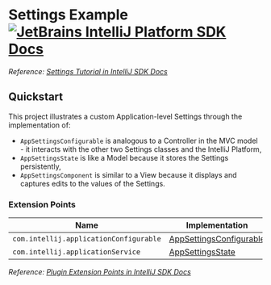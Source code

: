 # Settings Example [![JetBrains IntelliJ Platform SDK Docs](https://jb.gg/badges/docs.svg)][docs]

*Reference: [Settings Tutorial in IntelliJ SDK Docs][docs:settings_tutorial]*

## Quickstart

This project illustrates a custom Application-level Settings through the implementation of:

- `AppSettingsConfigurable` is analogous to a Controller in the MVC model - it interacts with the other two Settings
  classes and the IntelliJ Platform,
- `AppSettingsState` is like a Model because it stores the Settings persistently,
- `AppSettingsComponent` is similar to a View because it displays and captures edits to the values of the Settings.

### Extension Points

| Name                                   | Implementation                                          | Extension Point Class      |
|----------------------------------------|---------------------------------------------------------|----------------------------|
| `com.intellij.applicationConfigurable` | [AppSettingsConfigurable][file:AppSettingsConfigurable] | `Configurable`             |
| `com.intellij.applicationService`      | [AppSettingsState][file:AppSettingsState]               | `PersistentStateComponent` |

*Reference: [Plugin Extension Points in IntelliJ SDK Docs][docs:ep]*


[docs]: https://plugins.jetbrains.com/docs/intellij/

[docs:settings_tutorial]: https://plugins.jetbrains.com/docs/intellij/settings-tutorial.html

[docs:ep]: https://plugins.jetbrains.com/docs/intellij/plugin-extensions.html

[file:AppSettingsConfigurable]: ./src/main/java/org/intellij/sdk/settings/AppSettingsConfigurable.java

[file:AppSettingsState]: ./src/main/java/org/intellij/sdk/settings/AppSettingsState.java

